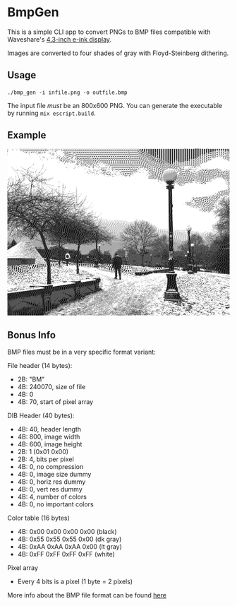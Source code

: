 # BmpGen

This is a simple CLI app to convert PNGs to BMP files compatible with
Waveshare's [4.3-inch e-ink display](https://www.waveshare.com/wiki/4.3inch_e-Paper_UART_Module).

Images are converted to four shades of gray with Floyd-Steinberg dithering.

## Usage

```
./bmp_gen -i infile.png -o outfile.bmp
```

The input file _must_ be an 800x600 PNG. You can generate the executable by
running `mix escript.build`.

## Example

![Output example](https://raw.githubusercontent.com/protestContest/bmp_gen/master/example.bmp)

## Bonus Info

BMP files must be in a very specific format variant:

File header (14 bytes):
  - 2B: "BM"
  - 4B: 240070, size of file
  - 4B: 0
  - 4B: 70, start of pixel array

DIB Header (40 bytes):
  - 4B: 40, header length
  - 4B: 800, image width
  - 4B: 600, image height
  - 2B: 1 (0x01 0x00)
  - 2B: 4, bits per pixel
  - 4B: 0, no compression
  - 4B: 0, image size dummy
  - 4B: 0, horiz res dummy
  - 4B: 0, vert res dummy
  - 4B: 4, number of colors
  - 4B: 0, no important colors

Color table (16 bytes)
  - 4B: 0x00 0x00 0x00 0x00 (black)
  - 4B: 0x55 0x55 0x55 0x00 (dk gray)
  - 4B: 0xAA 0xAA 0xAA 0x00 (lt gray)
  - 4B: 0xFF 0xFF 0xFF 0xFF (white)

Pixel array
  - Every 4 bits is a pixel (1 byte = 2 pixels)

More info about the BMP file format can be found [here](https://en.wikipedia.org/wiki/BMP_file_format)

